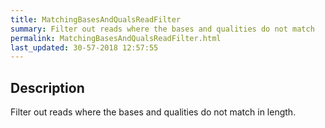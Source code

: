 ```yaml
---
title: MatchingBasesAndQualsReadFilter
summary: Filter out reads where the bases and qualities do not match
permalink: MatchingBasesAndQualsReadFilter.html
last_updated: 30-57-2018 12:57:55
---
```



## Description

Filter out reads where the bases and qualities do not match in length.

